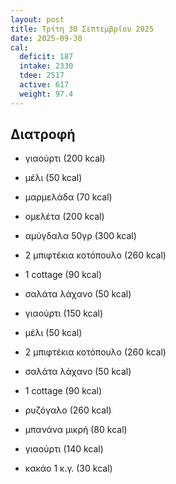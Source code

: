 ```yaml
---
layout: post
title: Τρίτη 30 Σεπτεμβρίου 2025
date: 2025-09-30
cal:
  deficit: 187
  intake: 2330
  tdee: 2517
  active: 617
  weight: 97.4
---
```


## Διατροφή

- γιαούρτι (200 kcal)
- μέλι (50 kcal)
- μαρμελάδα (70 kcal)

- ομελέτα (200 kcal)
- αμύγδαλα 50γρ (300 kcal)


- 2 μπιφτέκια κοτόπουλο (260 kcal)
- 1 cottage (90 kcal)
- σαλάτα λάχανο (50 kcal)
- γιαούρτι (150 kcal)
- μέλι (50 kcal)

- 2 μπιφτέκια κοτόπουλο (260 kcal)
- σαλάτα λάχανο (50 kcal)
- 1 cottage (90 kcal)
- ρυζόγαλο (260 kcal)
- μπανάνα μικρή (80 kcal)
- γιαούρτι (140 kcal)
- κακάο 1 κ.γ. (30 kcal)
